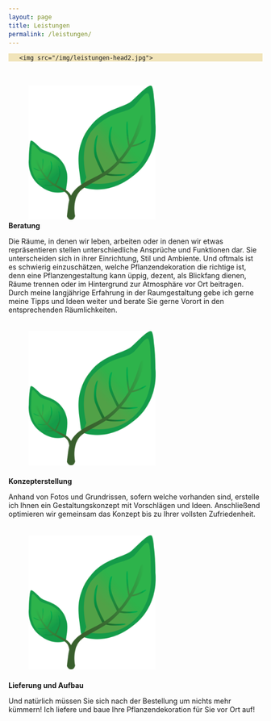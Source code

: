 ```yaml
---
layout: page
title: Leistungen
permalink: /leistungen/
---
```

<link rel="stylesheet" href="/css/simplegrid.css">
<div class="grid" style="background: rgb(229, 203, 121);background: rgba(229, 203, 121, .5);">
<div class="col-2-12">

</div>
<div class="col-8-12">

	   <img src="/img/leistungen-head2.jpg">

</div>
<div class="col-2-12">
</div>
</div>

<br>
<br>

<div class="grid">
<div class="col-1-12">
<img class="right-image" src="/img/leaf.png" style="width:50%;padding-left:40px;">
</div>
<div class="col-11-12">
<b>Beratung</b>
<p>
Die Räume, in denen wir leben, arbeiten oder in denen wir etwas repräsentieren stellen unterschiedliche Ansprüche und Funktionen dar. Sie unterscheiden sich in ihrer Einrichtung, Stil und Ambiente.
Und oftmals ist es schwierig einzuschätzen, welche Pflanzendekoration die richtige ist, denn eine Pflanzengestaltung kann üppig, dezent, als Blickfang dienen, Räume trennen oder im Hintergrund zur Atmosphäre vor Ort beitragen.
Durch meine langjährige Erfahrung in der Raumgestaltung gebe ich gerne meine Tipps und Ideen weiter und berate Sie gerne Vorort in den entsprechenden Räumlichkeiten.
</p>
</div>
<div class="col-1-12" style="padding-top:20px;">
<img class="right-image" src="/img/leaf.png" style="width:50%;padding-left:40px;">
</div>
<div class="col-11-12" style="padding-top:20px;">
<b>Konzepterstellung</b>
<p>Anhand von Fotos und Grundrissen, sofern welche vorhanden sind, erstelle ich Ihnen ein Gestaltungskonzept mit Vorschlägen und Ideen. Anschließend optimieren wir gemeinsam das Konzept bis zu Ihrer vollsten Zufriedenheit.   
</p>
</div>
<div class="col-1-12" style="padding-top:20px;">
<img class="right-image" src="/img/leaf.png" style="width:50%;padding-left:40px;">
</div>
<div class="col-11-12" style="padding-top:20px;">
<b>Lieferung und Aufbau</b>
<p>Und natürlich müssen Sie sich nach der Bestellung um nichts mehr kümmern! 
Ich liefere und baue Ihre Pflanzendekoration für Sie vor Ort auf!
</p>
</div>
</div>